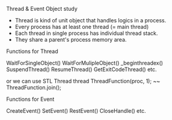 Thread & Event Object study

- Thread is kind of unit object that handles logics in a process.
- Every process has at least one thread (= main thread)
- Each thread in single process has individual thread stack.
- They share a parent's process memory area.

Functions for Thread

WaitForSingleObject()
WaitForMulipleObject()
_beginthreadex()
SuspendThread()
ResumeThread()
GetExitCodeThread()
etc.

or we can use STL Thread
<thread>
thread ThreadFunction(proc, 1);
~~
ThreadFunction.join();
  
  
Functions for Event

CreateEvent()
SetEvent()
RestEvent()
CloseHandle()
etc.
